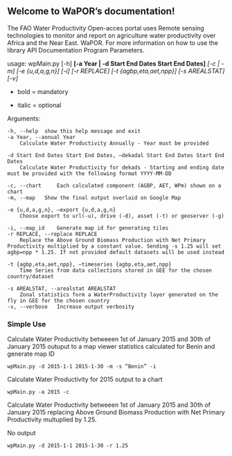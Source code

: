 
## Welcome to WaPOR’s documentation!

The FAO Water Productivity Open-acces portal uses Remote sensing technologies to monitor and report on agriculture water productivity over Africa and the Near East. WaPOR. For more information on how to use the library API Documentation
Program Parameters.


usage: wpMain.py [-h] **[-a Year | -d Start End Dates Start End Dates]** *[-c | -m]
    [-e {u,d,a,g,n}] [-i] [-r REPLACE] [-t {agbp,eta,aet,npp}] [-s AREALSTAT] [-v]*
    
- bold = mandatory

- italic = optional

Arguments:

    -h, --help 	show this help message and exit
    -a Year, --annual Year
     	Calculate Water Productivity Annually - Year must be provided

    -d Start End Dates Start End Dates, –dekadal Start End Dates Start End Dates
        Calculate Water Productivity for dekads - Starting and ending date must be provided with the following format YYYY-MM-DD

    -c, --chart 	Each calculated component (AGBP, AET, WPm) shown on a chart
    -m, --map 	Show the final output overlaid on Google Map

    -e {u,d,a,g,n}, –export {u,d,a,g,n}
        Choose export to url(-u), drive (-d), asset (-t) or geoserver (-g)

    -i, --map_id 	Generate map id for generating tiles
    -r REPLACE, --replace REPLACE
     	Replace the Above Ground Biomass Production with Net Primary Productivity multiplied by a constant value. Sending -s 1.25 will set agbp=npp * 1.25. If not provided default datasets will be used instead

    -t {agbp,eta,aet,npp}, –timeseries {agbp,eta,aet,npp}
        Time Series from data collections stored in GEE for the chosen country/dataset

    -s AREALSTAT, --arealstat AREALSTAT
     	Zonal statistics form a WaterProductivity layer generated on the fly in GEE for the chosen country
    -v, --verbose 	Increase output verbosity

### Simple Use

Calculate Water Productivity betweeen 1st of January 2015 and 30th of January 2015 outuput to a map viewer statistics calculated for Benin and generate map ID

    wpMain.py -d 2015-1-1 2015-1-30 -m -s “Benin” -i

Calculate Water Productivity for 2015 output to a chart

    wpMain.py -a 2015 -c

Calculate Water Productivity betweeen 1st of January 2015 and 30th of January 2015 replacing Above Ground Biomass Production with Net Primary Productivity multuplied by 1.25.

No output

    wpMain.py -d 2015-1-1 2015-1-30 -r 1.25

